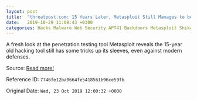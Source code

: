 ```yaml
---
layout: post
title:  "threatpost.com: 15 Years Later, Metasploit Still Manages to be a Menace"
date:   2019-10-29 11:08:43 +0300
categories: Hacks Malware Web Security APT41 Backdoors Metasploit Shikata Ga Nai ta505 Turla UNC902 full large medium thumbnai
---
```


A fresh look at the penetration testing tool Metasploit reveals the 15-year old hacking tool still has some tricks up its sleeves, even against modern defenses.

Source: <a href="https://threatpost.com/metasploit-still-a-menace/149448/" target="_blank">Read more!</a>

Reference ID: ```7746fe12ba0664fe5418561b96ce59fb```

Original Date:  ```Wed, 23 Oct 2019 12:00:32 +0000```
